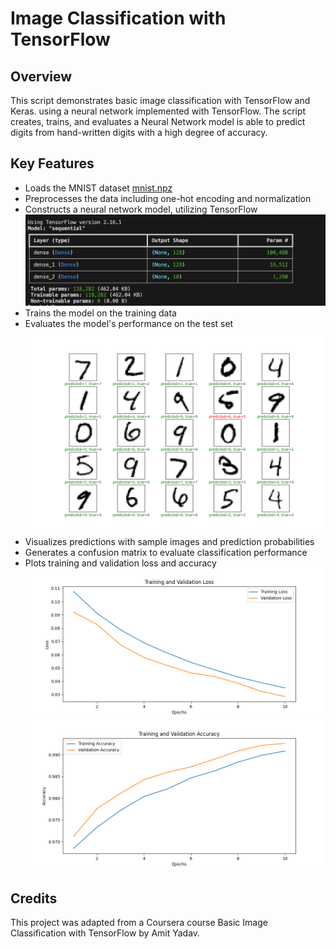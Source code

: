 # Image Classification with TensorFlow

## Overview
This script demonstrates basic image classification with TensorFlow and Keras. using a neural network implemented with TensorFlow. The script creates, trains, and evaluates a Neural Network model is able to predict digits from hand-written digits with a high degree of accuracy.

## Key Features
- Loads the MNIST dataset [mnist.npz](/mnist.npz)
- Preprocesses the data including one-hot encoding and normalization
- Constructs a neural network model, utilizing TensorFlow
![screenshot of model summary](/Run_images/model_summary.png)
- Trains the model on the training data
- Evaluates the model's performance on the test set
![predictions](/Run_images/Predictions.png)
- Visualizes predictions with sample images and prediction probabilities
- Generates a confusion matrix to evaluate classification performance
- Plots training and validation loss and accuracy 
![loss](/Run_images/Loss.png)
![accuracy](/Run_images/accuracy.png)

## Credits
This project was adapted from a Coursera course Basic Image Classification with TensorFlow by Amit Yadav.
